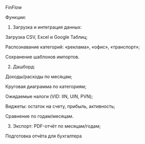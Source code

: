 FinFlow

Функции:

1. Загрузка и интеграция данных:
   
Загрузка CSV, Excel и Google Таблиц;

Распознавание категорий: «реклама», «офис», «транспорт»;

Сохранение шаблонов импортов.

2. Дашборд:

Доходы/расходы по месяцам;

Круговая диаграмма по категориям;

Ожидаемые налоги (VID: IIN, UIN, PVN);

Виджеты: остаток на счету, прибыль, активность;

Сравнение по годам/месяцам.

3. Экспорт:
PDF-отчёт по месяцам/годам;

Подготовка отчёта для бухгалтера
